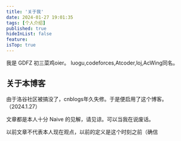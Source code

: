 ```yaml
---
title: '关于我'
date: 2024-01-27 19:01:35
tags: [个人介绍]
published: true
hideInList: false
feature: 
isTop: true
---
```


我是 GDFZ 初三菜鸡oier。
luogu,codeforces,Atcoder,loj,AcWing同名。

## 关于本博客
由于洛谷社区被搞没了，cnblogs年久失修。于是便启用了这个博客。（2024.1.27）

文章都是本人十分 Naive 的见解，请见谅。可以当我在说废话。

以前文章不代表本人现在观点，以前的定义是这个时刻之前（确信